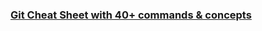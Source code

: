 ### [Git Cheat Sheet with 40+ commands & concepts](https://dev.to/ruppysuppy/git-cheat-sheet-with-40-commands-concepts-1m26)
